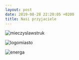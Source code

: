 ```yaml
---
layout: post
date: 2019-08-28 22:20:05 +0200
title: Nasi przyjaciele 
---
```

<p><img src="https://i0.wp.com/pomorze.zhr.pl/wp-content/uploads/2019/08/marsza%C5%82ek-1.png?resize=640%2C236" alt="mieczyslawstruk"  /></p>
<p><img src="https://i1.wp.com/pomorze.zhr.pl/wp-content/uploads/2019/08/logomiasto.jpg?resize=640%2C251" alt="logomiasto" /></p>
<p><img src="https://i0.wp.com/pomorze.zhr.pl/wp-content/uploads/2019/05/Energa-CSR.jpg?resize=768%2C258" alt="energa" /></p>
